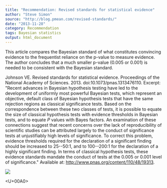 ```yaml
---
title: "Recommendation: Revised standards for statistical evidence"
author: "Steve Simon"
source: "http://blog.pmean.com/revised-standards/"
date: "2013-11-28"
category: Recommendation
tags: Bayesian statistics
output: html_document
---
```


This article compares the Bayesian standard of what constitutes
convincing evidence to the frequentist reliance on the p-value to
measure evidence. The author concludes that a much smaller p-value
(0.005 or 0.001) is needed to be consistent with the Bayesian standard.


<!---More--->

Johnson VE. Revised standards for statistical evidence. Proceedings of
the National Academy of Sciences. 2013. doi:10.1073/pnas.1313476110.
Excerpt: "Recent advances in Bayesian hypothesis testing have led to the
development of uniformly most powerful Bayesian tests, which represent
an objective, default class of Bayesian hypothesis tests that have the
same rejection regions as classical significance tests. Based on the
correspondence between these two classes of tests, it is possible to
equate the size of classical hypothesis tests with evidence thresholds
in Bayesian tests, and to equate *P* values with Bayes factors. An
examination of these connections suggest that recent concerns over the
lack of reproducibility of scientific studies can be attributed largely
to the conduct of significance tests at unjustifiably high levels of
significance. To correct this problem, evidence thresholds required for
the declaration of a significant finding should be increased to
25--50:1, and to 100--200:1 for the declaration of a highly significant
finding. In terms of classical hypothesis tests, these evidence
standards mandate the conduct of tests at the 0.005 or 0.001 level of
significance." Available at: <http://www.pnas.org/content/110/48/19313>.

![](http://www.pmean.com/images/revised-standards01.png)



<U+00A0>



